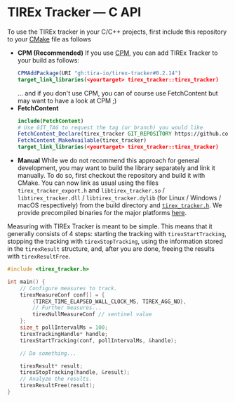 # TIREx Tracker &mdash; C API

To use the TIREx tracker in your C/C++ projects, first include this repository to your [CMake](https://cmake.org/) file as follows

<div class="tabbed">

- <b class="tab-title">CPM (Recommended)</b>
    If you use [CPM](https://github.com/cpm-cmake/CPM.cmake), you can add TIREx Tracker to your build as follows:
    ```cmake
    CPMAddPackage(URI "gh:tira-io/tirex-tracker#0.2.14")
    target_link_libraries(<yourtarget> tirex_tracker::tirex_tracker)
    ```
    ... and if you don't use CPM, you can of course use FetchContent but may want to have a look at CPM ;)
- <b class="tab-title">FetchContent</b>
    ```cmake
    include(FetchContent)
    # Use GIT_TAG to request the tag (or branch) you would like
    FetchContent_Declare(tirex_tracker GIT_REPOSITORY https://github.com/tira-io/tirex-tracker.git GIT_TAG 0.2.14)
    FetchContent_MakeAvailable(tirex_tracker)
    target_link_libraries(<yourtarget> tirex_tracker::tirex_tracker)
    ```
- <b class="tab-title">Manual</b>
    While we do not recommend this approach for general development, you may want to build the library separately and link it manually. To do so, first checkout the repository and build it with CMake. You can now link as usual using the files `tirex_tracker_export.h` and `libtirex_tracker.so` / `libtirex_tracker.dll` / `libtirex_tracker.dylib` (for Linux / Windows / macOS respectively) from the build directory and [`tirex_tracker.h`](https://github.com/tira-io/tirex-tracker/blob/master/c/include/tirex_tracker.h). We provide precompiled binaries for the major platforms [here](https://github.com/tira-io/tirex-tracker/releases/latest).

</div>

Measuring with TIREx Tracker is meant to be simple. This means that it generally consists of 4 steps: starting the tracking with `tirexStartTracking`, stopping the tracking with `tirexStopTracking`, using the information stored in the `tirexResult` structure, and, after you are done, freeing the results with `tirexResultFree`.

```c
#include <tirex_tracker.h>

int main() {
    // Configure measures to track.
    tirexMeasureConf conf[] = { 
        {TIREX_TIME_ELAPSED_WALL_CLOCK_MS, TIREX_AGG_NO},
        // Further measures...
        tirexNullMeasureConf // sentinel value
    };
    size_t pollIntervalMs = 100;
    tirexTrackingHandle* handle;
    tirexStartTracking(conf, pollIntervalMs, &handle);

    // Do something...

    tirexResult* result;
    tirexStopTracking(handle, &result);
    // Analyze the results.
    tirexResultFree(result);
}
```

<!-- TODO: ir_metadata export instructions. -->
